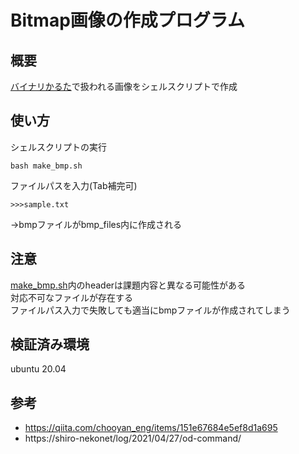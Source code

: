 # Bitmap画像の作成プログラム
## 概要    
[バイナリかるた](https://kozos.jp/binary-karuta/)で扱われる画像をシェルスクリプトで作成
## 使い方
シェルスクリプトの実行
```
bash make_bmp.sh
```
ファイルパスを入力(Tab補完可)  
```
>>>sample.txt
```
→bmpファイルがbmp_files内に作成される
## 注意
[make_bmp.sh](./make_bmp.sh)内のheaderは課題内容と異なる可能性がある  
対応不可なファイルが存在する  
ファイルパス入力で失敗しても適当にbmpファイルが作成されてしまう  
## 検証済み環境
ubuntu 20.04
## 参考
- https://qiita.com/chooyan_eng/items/151e67684e5ef8d1a695
- https://shiro-nekonet/log/2021/04/27/od-command/
